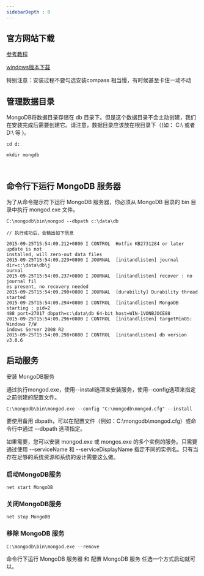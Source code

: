 ```yaml
---
sidebarDepth : 0
---
```




## 官方网站下载

[参考教程](http://www.runoob.com/mongodb/mongodb-window-install.html)

[windows版本下载](https://www.mongodb.com/download-center?jmp=nav#community)


特别注意：安装过程不要勾选安装compass 相当慢，有时候甚至卡住一动不动


## 管理数据目录

MongoDB将数据目录存储在 db 目录下。但是这个数据目录不会主动创建，我们在安装完成后需要创建它。请注意，数据目录应该放在根目录下（(如： C:\ 或者 D:\ 等 )。


```
cd d:

mkdir mongdb



```
## 命令行下运行 MongoDB 服务器

为了从命令提示符下运行 MongoDB 服务器，你必须从 MongoDB 目录的 bin 目录中执行 mongod.exe 文件。

```
C:\mongodb\bin\mongod --dbpath c:\data\db

// 执行成功后，会输出如下信息

2015-09-25T15:54:09.212+0800 I CONTROL  Hotfix KB2731284 or later update is not
installed, will zero-out data files
2015-09-25T15:54:09.229+0800 I JOURNAL  [initandlisten] journal dir=c:\data\db\j
ournal
2015-09-25T15:54:09.237+0800 I JOURNAL  [initandlisten] recover : no journal fil
es present, no recovery needed
2015-09-25T15:54:09.290+0800 I JOURNAL  [durability] Durability thread started
2015-09-25T15:54:09.294+0800 I CONTROL  [initandlisten] MongoDB starting : pid=2
488 port=27017 dbpath=c:\data\db 64-bit host=WIN-1VONBJOCE88
2015-09-25T15:54:09.296+0800 I CONTROL  [initandlisten] targetMinOS: Windows 7/W
indows Server 2008 R2
2015-09-25T15:54:09.298+0800 I CONTROL  [initandlisten] db version v3.0.6
```

## 启动服务

安装 MongoDB服务

通过执行mongod.exe，使用--install选项来安装服务，使用--config选项来指定之前创建的配置文件。


```
C:\mongodb\bin\mongod.exe --config "C:\mongodb\mongod.cfg" --install
```

要使用备用 dbpath，可以在配置文件（例如：C:\mongodb\mongod.cfg）或命令行中通过 --dbpath 选项指定。

如果需要，您可以安装 mongod.exe 或 mongos.exe 的多个实例的服务。只需要通过使用 --serviceName 和 --serviceDisplayName 指定不同的实例名。只有当存在足够的系统资源和系统的设计需要这么做。

### 启动MongoDB服务


```
net start MongoDB
```

### 关闭MongoDB服务

```
net stop MongoDB
```

### 移除 MongoDB 服务

```
C:\mongodb\bin\mongod.exe --remove
```

命令行下运行 MongoDB 服务器 和 配置 MongoDB 服务 任选一个方式启动就可以。